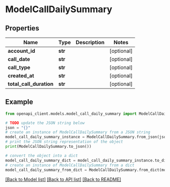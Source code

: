 # ModelCallDailySummary


## Properties

Name | Type | Description | Notes
------------ | ------------- | ------------- | -------------
**account_id** | **str** |  | [optional] 
**call_date** | **str** |  | [optional] 
**call_type** | **str** |  | [optional] 
**created_at** | **str** |  | [optional] 
**total_call_duration** | **str** |  | [optional] 

## Example

```python
from openapi_client.models.model_call_daily_summary import ModelCallDailySummary

# TODO update the JSON string below
json = "{}"
# create an instance of ModelCallDailySummary from a JSON string
model_call_daily_summary_instance = ModelCallDailySummary.from_json(json)
# print the JSON string representation of the object
print(ModelCallDailySummary.to_json())

# convert the object into a dict
model_call_daily_summary_dict = model_call_daily_summary_instance.to_dict()
# create an instance of ModelCallDailySummary from a dict
model_call_daily_summary_from_dict = ModelCallDailySummary.from_dict(model_call_daily_summary_dict)
```
[[Back to Model list]](../README.md#documentation-for-models) [[Back to API list]](../README.md#documentation-for-api-endpoints) [[Back to README]](../README.md)


